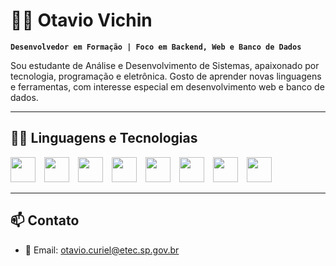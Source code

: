# 👨‍💻 Otavio Vichin

**`Desenvolvedor em Formação | Foco em Backend, Web e Banco de Dados`**

Sou estudante de Análise e Desenvolvimento de Sistemas, apaixonado por tecnologia, programação e eletrônica. Gosto de aprender novas linguagens e ferramentas, com interesse especial em desenvolvimento web e banco de dados.


---

## 🧑‍💻 Linguagens e Tecnologias

<p align="left">

<img src="https://cdn.jsdelivr.net/gh/devicons/devicon/icons/html5/html5-original.svg" width="40px" style="padding-right:10px;" />
<img src="https://cdn.jsdelivr.net/gh/devicons/devicon/icons/css3/css3-original.svg" width="40px" style="padding-right:10px;" />
<img src="https://cdn.jsdelivr.net/gh/devicons/devicon/icons/javascript/javascript-original.svg" width="40px" style="padding-right:10px;" />
<img src="https://cdn.jsdelivr.net/gh/devicons/devicon/icons/php/php-original.svg" width="40px" style="padding-right:10px;" />
<img src="https://cdn.jsdelivr.net/gh/devicons/devicon/icons/python/python-original.svg" width="40px" style="padding-right:10px;" />
<img src="https://cdn.jsdelivr.net/gh/devicons/devicon/icons/arduino/arduino-original.svg" width="40px" style="padding-right:10px;" />
<img src="https://cdn.jsdelivr.net/gh/devicons/devicon/icons/mysql/mysql-original.svg" width="40px" style="padding-right:10px;" />
<img src="https://cdn.jsdelivr.net/gh/devicons/devicon/icons/java/java-original.svg" width="40px" style="padding-right:10px;" />


</p>



-----



## 📫 Contato

- 📧 Email: otavio.curiel@etec.sp.gov.br  


